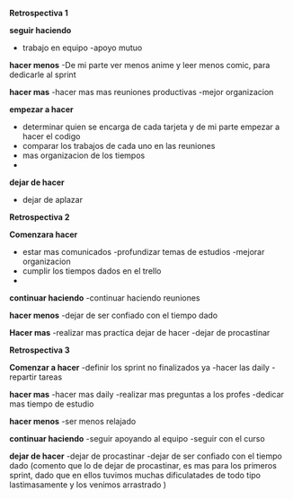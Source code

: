 **Retrospectiva 1**

**seguir haciendo**
 - trabajo en equipo 
 -apoyo mutuo 
 
**hacer menos**
 -De mi parte ver menos anime y leer menos comic, para dedicarle al sprint
 
**hacer mas**
 -hacer mas mas reuniones productivas
 -mejor organizacion 
 
**empezar a hacer**
 - determinar quien se encarga de cada tarjeta y de mi parte empezar a hacer el codigo
 - comparar los trabajos de cada uno en las reuniones 
 - mas organizacion de los tiempos 
 - 
**dejar de hacer**
 - dejar de aplazar

 **Retrospectiva 2**

 **Comenzara hacer**
 - estar mas comunicados
 -profundizar temas de estudios
 -mejorar organizacion
 - cumplir los tiempos dados en el trello
 - 
 **continuar haciendo**
  -continuar haciendo reuniones
  
  **hacer menos**
   -dejar de ser confiado con el tiempo dado   
   
  **Hacer mas**
    -realizar mas practica dejar de hacer 
    -dejar de procastinar

**Retrospectiva 3**

**Comenzar a hacer** 
-definir los sprint no finalizados ya
 -hacer las daily
 -repartir tareas
 
**hacer mas** 
-hacer mas daily 
-realizar mas preguntas a los profes
-dedicar mas tiempo de estudio  

**hacer menos**
-ser menos relajado

**continuar haciendo**
 -seguir apoyando al equipo 
 -seguir con el curso
 
 **dejar de hacer**
  -dejar de procastinar 
  -dejar de ser confiado con el tiempo dado
  (comento que lo de dejar de procastinar, es mas para los primeros sprint, dado que en ellos tuvimos muchas dificulatades de todo tipo lastimasamente y los venimos arrastrado )

  



